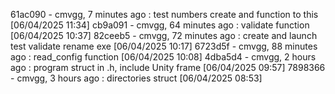 61ac090 - cmvgg, 7 minutes ago : test numbers create and function to this [06/04/2025 11:34]
cb9a091 - cmvgg, 64 minutes ago : validate function [06/04/2025 10:37]
82ceeb5 - cmvgg, 72 minutes ago : create and launch test validate rename exe [06/04/2025 10:17]
6723d5f - cmvgg, 88 minutes ago : read_config function [06/04/2025 10:08]
4dba5d4 - cmvgg, 2 hours ago : program struct in .h, include Unity frame [06/04/2025 09:57]
7898366 - cmvgg, 3 hours ago : directories struct [06/04/2025 08:53]